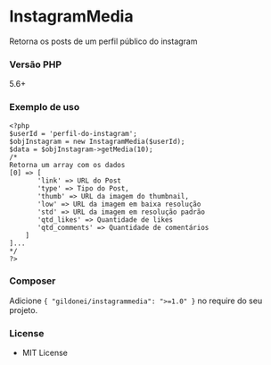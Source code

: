 # InstagramMedia
Retorna os posts de um perfil público do instagram

### Versão PHP
5.6+

### Exemplo de uso
```
<?php
$userId = 'perfil-do-instagram';
$objInstagram = new InstagramMedia($userId);
$data = $objInstagram->getMedia(10);
/* 
Retorna um array com os dados
[0] => [
       'link' => URL do Post
       'type' => Tipo do Post,
       'thumb' => URL da imagem do thumbnail,
       'low' => URL da imagem em baixa resolução
       'std' => URL da imagem em resolução padrão
       'qtd_likes' => Quantidade de likes
       'qtd_comments' => Quantidade de comentários
    ]
]...
*/
?>
```
### Composer

Adicione `{ "gildonei/instagrammedia": ">=1.0" }` no require do seu projeto.

### License

* MIT License
